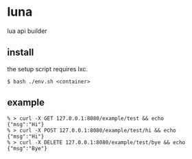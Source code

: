 # luna

lua api builder

## install

the setup script requires lxc.

    $ bash ./env.sh <container>

## example

    % > curl -X GET 127.0.0.1:8080/example/test && echo      
    {"msg":"Hi"}
    % > curl -X POST 127.0.0.1:8080/example/test/hi && echo  
    {"msg":"Hi"}
    % > curl -X DELETE 127.0.0.1:8080/example/test/bye && echo
    {"msg":"Bye"}
